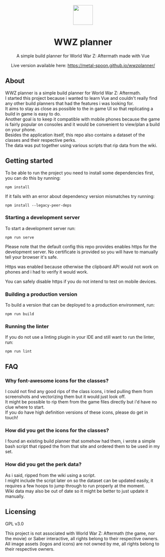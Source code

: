 <div align="center"><img src="/public/favicon.ico" width=64/></div>
<h1 align="center">WWZ planner</h1>
<p align="center">A simple build planner for World War Z: Aftermath made with Vue</p>
<p align="center">Live version available here: <a href="https://metal-spoon.github.io/wwzplanner/">https://metal-spoon.github.io/wwzplanner/</a></p>

## About

WWZ planner is a simple build planner for World War Z: Aftermath.</br>
I started this project because i wanted to learn Vue and couldn't really find any other build planners that had the features i was looking for. </br>
It aims to stay as close as possible to the in game UI so that replicating a build in game is easy to do.</br>
Another goal is to keep it compatible with mobile phones because the game is fairly popular on consoles and it would be convenient to view/plan a build on your phone.</br>
Besides the application itself, this repo also contains a dataset of the classes and their respective perks. </br>
The data was put together using various scripts that rip data from the wiki.


## Getting started
To be able to run the project you need to install some dependencies first, you can do this by running:
```
npm install
```
If it fails with an error about dependency version mismatches try running:
```
npm install --legacy-peer-deps
```
### Starting a development server
To start a development server run:
```
npm run serve
```
Please note that the default config this repo provides enables https for the development server.
No certificate is provided so you will have to manually tell your browser it's safe.

Https was enabled because otherwise the clipboard API would not work on phones and i had to verify it would work.

You can safely disable https if you do not intend to test on mobile devices.

### Building a production version
To build a version that can be deployed to a production environment, run:
```
npm run build
```

### Running the linter
If you do not use a linting plugin in your IDE and still want to run the linter, run:
```
npm run lint
```

## FAQ
### Why font-awesome icons for the classes?
I could not find any good rips of the class icons, i tried pulling them from screenshots and vectorizing them but it would just look off. </br>
It might be possible to rip them from the game files directly but i'd have no clue where to start. </br>
If you do have high definition versions of these icons, please do get in touch! </br>

### How did you get the icons for the classes?
I found an existing build planner that somehow had them, i wrote a simple bash script that ripped the from that site and ordered them to be used in my set. 

### How did you get the perk data?
As i said, ripped from the wiki using a script. </br>
I might include the script later on so the dataset can be updated easily, it requires a few hoops to jump through to run properly at the moment. </br>
Wiki data may also be out of date so it might be better to just update it manually.

## Licensing
GPL v3.0

This project is not associated with World War Z: Aftermath (the game, nor the movie) or Saber interactive, all rights belong to their respective owners. </br>
All image assets (logos and icons) are not owned by me, all rights belong to their respective owners.
